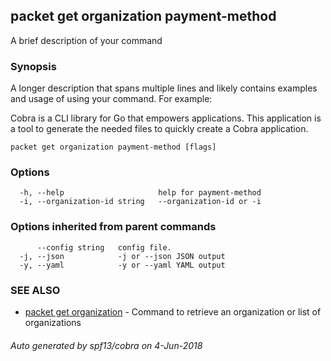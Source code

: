 ## packet get organization payment-method

A brief description of your command

### Synopsis

A longer description that spans multiple lines and likely contains examples
and usage of using your command. For example:

Cobra is a CLI library for Go that empowers applications.
This application is a tool to generate the needed files
to quickly create a Cobra application.

```
packet get organization payment-method [flags]
```

### Options

```
  -h, --help                     help for payment-method
  -i, --organization-id string   --organization-id or -i
```

### Options inherited from parent commands

```
      --config string   config file.
  -j, --json            -j or --json JSON output
  -y, --yaml            -y or --yaml YAML output
```

### SEE ALSO

* [packet get organization](packet_get_organization.md)	 - Command to retrieve an organization or list of organizations

###### Auto generated by spf13/cobra on 4-Jun-2018
